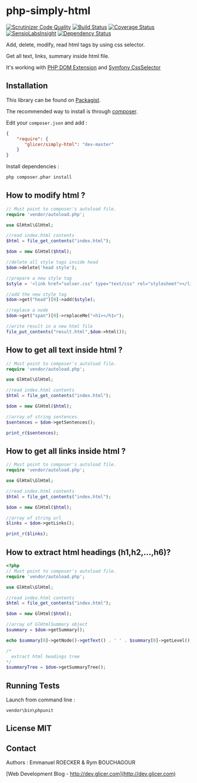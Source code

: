 # php-simply-html

[![Scrutinizer Code Quality](https://scrutinizer-ci.com/g/emmanuelroecker/php-simply-html/badges/quality-score.png?b=master)](https://scrutinizer-ci.com/g/emmanuelroecker/php-simply-html/?branch=master)
[![Build Status](https://travis-ci.org/emmanuelroecker/php-simply-html.svg?branch=master)](https://travis-ci.org/emmanuelroecker/php-simply-html)
[![Coverage Status](https://coveralls.io/repos/github/emmanuelroecker/php-simply-html/badge.svg?branch=master)](https://coveralls.io/github/emmanuelroecker/php-simply-html?branch=master)
[![SensioLabsInsight](https://insight.sensiolabs.com/projects/f2f6d5fe-633a-4318-9136-d2abeaf61419/mini.png)](https://insight.sensiolabs.com/projects/f2f6d5fe-633a-4318-9136-d2abeaf61419)
[![Dependency Status](https://www.versioneye.com/user/projects/568160c0eb4f47003000020c/badge.svg?style=flat-square)](https://www.versioneye.com/user/projects/568160c0eb4f47003000020c)

Add, delete, modify, read html tags by using css selector.

Get all text, links, summary inside html file.

It's working with [PHP DOM Extension](http://php.net/manual/en/book.dom.php) and [Symfony CssSelector](http://symfony.com/doc/current/components/css_selector.html)

## Installation

This library can be found on [Packagist](https://packagist.org/packages/glicer/simply-html).

The recommended way to install is through [composer](http://getcomposer.org).

Edit your `composer.json` and add :

```json
{
    "require": {
       "glicer/simply-html": "dev-master"
    }
}
```

Install dependencies :

```bash
php composer.phar install
```

## How to modify html ?

```php
// Must point to composer's autoload file.
require 'vendor/autoload.php';

use GlHtml\GlHtml;

//read index.html contents
$html = file_get_contents("index.html");

$dom = new GlHtml($html);

//delete all style tags inside head
$dom->delete('head style');

//prepare a new style tag
$style = '<link href="solver.css" type="text/css" rel="stylesheet"></link>';

//add the new style tag
$dom->get("head")[0]->add($style);

//replace a node
$dom->get("span")[0]->replaceMe("<h1></h1>");

//write result in a new html file
file_put_contents("result.html",$dom->html());
```

## How to get all text inside html ?

```php
// Must point to composer's autoload file.
require 'vendor/autoload.php';

use GlHtml\GlHtml;

//read index.html contents
$html = file_get_contents("index.html");

$dom = new GlHtml($html);

//array of string sentences
$sentences = $dom->getSentences();

print_r($sentences);
```

## How to get all links inside html ?

```php
// Must point to composer's autoload file.
require 'vendor/autoload.php';

use GlHtml\GlHtml;

//read index.html contents
$html = file_get_contents("index.html");

$dom = new GlHtml($html);

//array of string url
$links = $dom->getLinks();

print_r($links);
```

## How to extract html headings (h1,h2,...,h6)?

```php
<?php
// Must point to composer's autoload file.
require 'vendor/autoload.php';

use GlHtml\GlHtml;

//read index.html contents
$html = file_get_contents("index.html");

$dom = new GlHtml($html);

//array of GlHtmlSummary object
$summary = $dom->getSummary();

echo $summary[0]->getNode()->getText() . ' ' . $summary[0]->getLevel();

/* 
  extract html headings tree
*/
$summaryTree = $dom->getSummaryTree();
```

## Running Tests

Launch from command line :

```console
vendor\bin\phpunit
```

## License MIT

## Contact

Authors : Emmanuel ROECKER & Rym BOUCHAGOUR

[Web Development Blog - http://dev.glicer.com](http://dev.glicer.com)
